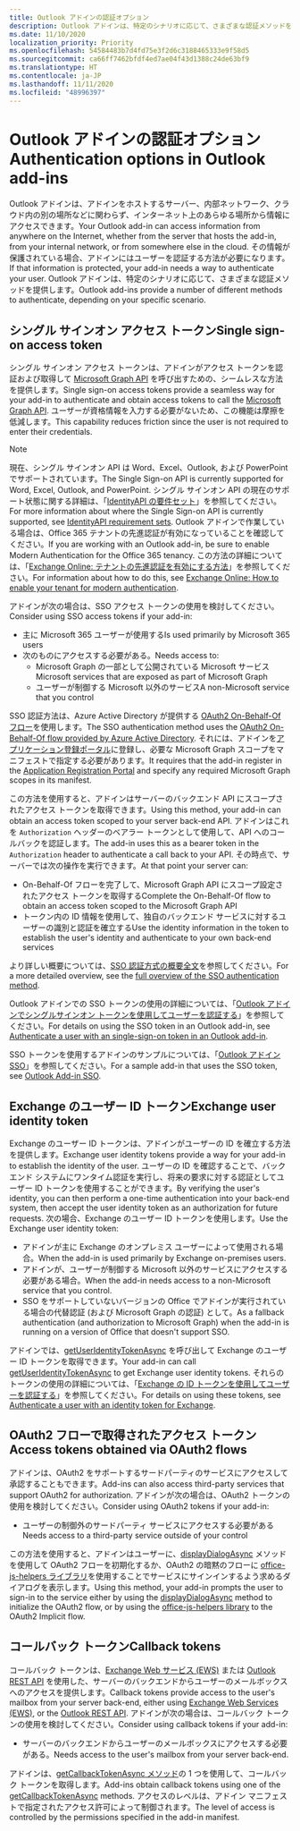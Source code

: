 ```yaml
---
title: Outlook アドインの認証オプション
description: Outlook アドインは、特定のシナリオに応じて、さまざまな認証メソッドを提供します。
ms.date: 11/10/2020
localization_priority: Priority
ms.openlocfilehash: 54584483b7d4fd75e3f2d6c3188465333e9f58d5
ms.sourcegitcommit: ca66ff7462bfdf4ed7ae04f43d1388c24de63bf9
ms.translationtype: HT
ms.contentlocale: ja-JP
ms.lasthandoff: 11/11/2020
ms.locfileid: "48996397"
---
```

# <a name="authentication-options-in-outlook-add-ins"></a><span data-ttu-id="2f4ca-103">Outlook アドインの認証オプション</span><span class="sxs-lookup"><span data-stu-id="2f4ca-103">Authentication options in Outlook add-ins</span></span>

<span data-ttu-id="2f4ca-104">Outlook アドインは、アドインをホストするサーバー、内部ネットワーク、クラウド内の別の場所などに関わらず、インターネット上のあらゆる場所から情報にアクセスできます。</span><span class="sxs-lookup"><span data-stu-id="2f4ca-104">Your Outlook add-in can access information from anywhere on the Internet, whether from the server that hosts the add-in, from your internal network, or from somewhere else in the cloud.</span></span> <span data-ttu-id="2f4ca-105">その情報が保護されている場合、アドインにはユーザーを認証する方法が必要になります。</span><span class="sxs-lookup"><span data-stu-id="2f4ca-105">If that information is protected, your add-in needs a way to authenticate your user.</span></span> <span data-ttu-id="2f4ca-106">Outlook アドインは、特定のシナリオに応じて、さまざまな認証メソッドを提供します。</span><span class="sxs-lookup"><span data-stu-id="2f4ca-106">Outlook add-ins provide a number of different methods to authenticate, depending on your specific scenario.</span></span>

## <a name="single-sign-on-access-token"></a><span data-ttu-id="2f4ca-107">シングル サインオン アクセス トークン</span><span class="sxs-lookup"><span data-stu-id="2f4ca-107">Single sign-on access token</span></span>

<span data-ttu-id="2f4ca-108">シングル サインオン アクセス トークンは、アドインがアクセス トークンを認証および取得して [Microsoft Graph API](/graph/overview) を呼び出すための、シームレスな方法を提供します。</span><span class="sxs-lookup"><span data-stu-id="2f4ca-108">Single sign-on access tokens provide a seamless way for your add-in to authenticate and obtain access tokens to call the [Microsoft Graph API](/graph/overview).</span></span> <span data-ttu-id="2f4ca-109">ユーザーが資格情報を入力する必要がないため、この機能は摩擦を低減します。</span><span class="sxs-lookup"><span data-stu-id="2f4ca-109">This capability reduces friction since the user is not required to enter their credentials.</span></span>

> [!NOTE]
> <span data-ttu-id="2f4ca-110">現在、シングル サインオン API は Word、Excel、Outlook, および PowerPoint でサポートされています。</span><span class="sxs-lookup"><span data-stu-id="2f4ca-110">The Single Sign-on API is currently supported for Word, Excel, Outlook, and PowerPoint.</span></span> <span data-ttu-id="2f4ca-111">シングル サインオン API の現在のサポート状態に関する詳細は、「[IdentityAPI の要件セット](../reference/requirement-sets/identity-api-requirement-sets.md)」を参照してください。</span><span class="sxs-lookup"><span data-stu-id="2f4ca-111">For more information about where the Single Sign-on API is currently supported, see [IdentityAPI requirement sets](../reference/requirement-sets/identity-api-requirement-sets.md).</span></span>
> <span data-ttu-id="2f4ca-112">Outlook アドインで作業している場合は、Office 365 テナントの先進認証が有効になっていることを確認してください。</span><span class="sxs-lookup"><span data-stu-id="2f4ca-112">If you are working with an Outlook add-in, be sure to enable Modern Authentication for the Office 365 tenancy.</span></span> <span data-ttu-id="2f4ca-113">この方法の詳細については、「[Exchange Online: テナントの先進認証を有効にする方法](https://social.technet.microsoft.com/wiki/contents/articles/32711.exchange-online-how-to-enable-your-tenant-for-modern-authentication.aspx)」を参照してください。</span><span class="sxs-lookup"><span data-stu-id="2f4ca-113">For information about how to do this, see [Exchange Online: How to enable your tenant for modern authentication](https://social.technet.microsoft.com/wiki/contents/articles/32711.exchange-online-how-to-enable-your-tenant-for-modern-authentication.aspx).</span></span>

<span data-ttu-id="2f4ca-114">アドインが次の場合は、SSO アクセス トークンの使用を検討してください。</span><span class="sxs-lookup"><span data-stu-id="2f4ca-114">Consider using SSO access tokens if your add-in:</span></span>

- <span data-ttu-id="2f4ca-115">主に Microsoft 365 ユーザーが使用する</span><span class="sxs-lookup"><span data-stu-id="2f4ca-115">Is used primarily by Microsoft 365 users</span></span>
- <span data-ttu-id="2f4ca-116">次のものにアクセスする必要がある。</span><span class="sxs-lookup"><span data-stu-id="2f4ca-116">Needs access to:</span></span>
  - <span data-ttu-id="2f4ca-117">Microsoft Graph の一部として公開されている Microsoft サービス</span><span class="sxs-lookup"><span data-stu-id="2f4ca-117">Microsoft services that are exposed as part of Microsoft Graph</span></span>
  - <span data-ttu-id="2f4ca-118">ユーザーが制御する Microsoft 以外のサービス</span><span class="sxs-lookup"><span data-stu-id="2f4ca-118">A non-Microsoft service that you control</span></span>

<span data-ttu-id="2f4ca-119">SSO 認証方法は、Azure Active Directory が提供する [OAuth2 On-Behalf-Of フロー](/azure/active-directory/develop/active-directory-v2-protocols-oauth-on-behalf-of)を使用します。</span><span class="sxs-lookup"><span data-stu-id="2f4ca-119">The SSO authentication method uses the [OAuth2 On-Behalf-Of flow provided by Azure Active Directory](/azure/active-directory/develop/active-directory-v2-protocols-oauth-on-behalf-of).</span></span> <span data-ttu-id="2f4ca-120">それには、アドインを[アプリケーション登録ポータル](https://apps.dev.microsoft.com/)に登録し、必要な Microsoft Graph スコープをマニフェストで指定する必要があります。</span><span class="sxs-lookup"><span data-stu-id="2f4ca-120">It requires that the add-in register in the [Application Registration Portal](https://apps.dev.microsoft.com/) and specify any required Microsoft Graph scopes in its manifest.</span></span>

<span data-ttu-id="2f4ca-121">この方法を使用すると、アドインはサーバーのバックエンド API にスコープされたアクセス トークンを取得できます。</span><span class="sxs-lookup"><span data-stu-id="2f4ca-121">Using this method, your add-in can obtain an access token scoped to your server back-end API.</span></span> <span data-ttu-id="2f4ca-122">アドインはこれを `Authorization` ヘッダーのベアラー トークンとして使用して、API へのコールバックを認証します。</span><span class="sxs-lookup"><span data-stu-id="2f4ca-122">The add-in uses this as a bearer token in the `Authorization` header to authenticate a call back to your API.</span></span> <span data-ttu-id="2f4ca-123">その時点で、サーバーでは次の操作を実行できます。</span><span class="sxs-lookup"><span data-stu-id="2f4ca-123">At that point your server can:</span></span>

- <span data-ttu-id="2f4ca-124">On-Behalf-Of フローを完了して、Microsoft Graph API にスコープ設定されたアクセス トークンを取得する</span><span class="sxs-lookup"><span data-stu-id="2f4ca-124">Complete the On-Behalf-Of flow to obtain an access token scoped to the Microsoft Graph API</span></span>
- <span data-ttu-id="2f4ca-125">トークン内の ID 情報を使用して、独自のバックエンド サービスに対するユーザーの識別と認証を確立する</span><span class="sxs-lookup"><span data-stu-id="2f4ca-125">Use the identity information in the token to establish the user's identity and authenticate to your own back-end services</span></span>

<span data-ttu-id="2f4ca-126">より詳しい概要については、[SSO 認証方式の概要全文](../develop/sso-in-office-add-ins.md)を参照してください。</span><span class="sxs-lookup"><span data-stu-id="2f4ca-126">For a more detailed overview, see the [full overview of the SSO authentication method](../develop/sso-in-office-add-ins.md).</span></span>

<span data-ttu-id="2f4ca-127">Outlook アドインでの SSO トークンの使用の詳細については、「[Outlook アドインでシングルサインオン トークンを使用してユーザーを認証する](authenticate-a-user-with-an-sso-token.md)」を参照してください。</span><span class="sxs-lookup"><span data-stu-id="2f4ca-127">For details on using the SSO token in an Outlook add-in, see [Authenticate a user with an single-sign-on token in an Outlook add-in](authenticate-a-user-with-an-sso-token.md).</span></span>

<span data-ttu-id="2f4ca-128">SSO トークンを使用するアドインのサンプルについては、「[Outlook アドイン SSO](https://github.com/OfficeDev/Outlook-Add-in-SSO)」を参照してください。</span><span class="sxs-lookup"><span data-stu-id="2f4ca-128">For a sample add-in that uses the SSO token, see [Outlook Add-in SSO](https://github.com/OfficeDev/Outlook-Add-in-SSO).</span></span>

## <a name="exchange-user-identity-token"></a><span data-ttu-id="2f4ca-129">Exchange のユーザー ID トークン</span><span class="sxs-lookup"><span data-stu-id="2f4ca-129">Exchange user identity token</span></span>

<span data-ttu-id="2f4ca-130">Exchange のユーザー ID トークンは、アドインがユーザーの ID を確立する方法を提供します。</span><span class="sxs-lookup"><span data-stu-id="2f4ca-130">Exchange user identity tokens provide a way for your add-in to establish the identity of the user.</span></span> <span data-ttu-id="2f4ca-131">ユーザーの ID を確認することで、バックエンド システムにワンタイム認証を実行し、将来の要求に対する認証としてユーザー ID トークンを使用することができます。</span><span class="sxs-lookup"><span data-stu-id="2f4ca-131">By verifying the user's identity, you can then perform a one-time authentication into your back-end system, then accept the user identity token as an authorization for future requests.</span></span> <span data-ttu-id="2f4ca-132">次の場合、Exchange のユーザー ID トークンを使用します。</span><span class="sxs-lookup"><span data-stu-id="2f4ca-132">Use the Exchange user identity token:</span></span>

- <span data-ttu-id="2f4ca-133">アドインが主に Exchange のオンプレミス ユーザーによって使用される場合。</span><span class="sxs-lookup"><span data-stu-id="2f4ca-133">When the add-in is used primarily by Exchange on-premises users.</span></span>
- <span data-ttu-id="2f4ca-134">アドインが、ユーザーが制御する Microsoft 以外のサービスにアクセスする必要がある場合。</span><span class="sxs-lookup"><span data-stu-id="2f4ca-134">When the add-in needs access to a non-Microsoft service that you control.</span></span>
- <span data-ttu-id="2f4ca-135">SSO をサポートしていないバージョンの Office でアドインが実行されている場合の代替認証 (および Microsoft Graph の認証) として。</span><span class="sxs-lookup"><span data-stu-id="2f4ca-135">As a fallback authentication (and authorization to Microsoft Graph) when the add-in is running on a version of Office that doesn't support SSO.</span></span>

<span data-ttu-id="2f4ca-136">アドインでは、[getUserIdentityTokenAsync](/javascript/api/outlook/office.mailbox#getuseridentitytokenasync-callback--usercontext-) を呼び出して Exchange のユーザー ID トークンを取得できます。</span><span class="sxs-lookup"><span data-stu-id="2f4ca-136">Your add-in can call [getUserIdentityTokenAsync](/javascript/api/outlook/office.mailbox#getuseridentitytokenasync-callback--usercontext-) to get Exchange user identity tokens.</span></span> <span data-ttu-id="2f4ca-137">それらのトークンの使用の詳細については、「[Exchange の ID トークンを使用してユーザーを認証する](authenticate-a-user-with-an-identity-token.md)」を参照してください。</span><span class="sxs-lookup"><span data-stu-id="2f4ca-137">For details on using these tokens, see [Authenticate a user with an identity token for Exchange](authenticate-a-user-with-an-identity-token.md).</span></span>

## <a name="access-tokens-obtained-via-oauth2-flows"></a><span data-ttu-id="2f4ca-138">OAuth2 フローで取得されたアクセス トークン</span><span class="sxs-lookup"><span data-stu-id="2f4ca-138">Access tokens obtained via OAuth2 flows</span></span>

<span data-ttu-id="2f4ca-139">アドインは、OAuth2 をサポートするサードパーティのサービスにアクセスして承認することもできます。</span><span class="sxs-lookup"><span data-stu-id="2f4ca-139">Add-ins can also access third-party services that support OAuth2 for authorization.</span></span> <span data-ttu-id="2f4ca-140">アドインが次の場合は、OAuth2 トークンの使用を検討してください。</span><span class="sxs-lookup"><span data-stu-id="2f4ca-140">Consider using OAuth2 tokens if your add-in:</span></span>

- <span data-ttu-id="2f4ca-141">ユーザーの制御外のサードパーティ サービスにアクセスする必要がある</span><span class="sxs-lookup"><span data-stu-id="2f4ca-141">Needs access to a third-party service outside of your control</span></span>

<span data-ttu-id="2f4ca-142">この方法を使用すると、アドインはユーザーに、[displayDialogAsync](/javascript/api/office/office.ui#displaydialogasync-startaddress--options--callback-) メソッドを使用して OAuth2 フローを初期化するか、OAuth2 の暗黙のフローに [office-js-helpers ライブラリ](https://github.com/OfficeDev/office-js-helpers)を使用することでサービスにサインインするよう求めるダイアログを表示します。</span><span class="sxs-lookup"><span data-stu-id="2f4ca-142">Using this method, your add-in prompts the user to sign-in to the service either by using the [displayDialogAsync](/javascript/api/office/office.ui#displaydialogasync-startaddress--options--callback-) method to initialize the OAuth2 flow, or by using the [office-js-helpers library](https://github.com/OfficeDev/office-js-helpers) to the OAuth2 Implicit flow.</span></span>

## <a name="callback-tokens"></a><span data-ttu-id="2f4ca-143">コールバック トークン</span><span class="sxs-lookup"><span data-stu-id="2f4ca-143">Callback tokens</span></span>

<span data-ttu-id="2f4ca-144">コールバック トークンは、[Exchange Web サービス (EWS)](/exchange/client-developer/exchange-web-services/explore-the-ews-managed-api-ews-and-web-services-in-exchange) または [Outlook REST API](/previous-versions/office/office-365-api/api/version-2.0/use-outlook-rest-api) を使用した、サーバーのバックエンドからユーザーのメールボックスへのアクセスを提供します。</span><span class="sxs-lookup"><span data-stu-id="2f4ca-144">Callback tokens provide access to the user's mailbox from your server back-end, either using [Exchange Web Services (EWS)](/exchange/client-developer/exchange-web-services/explore-the-ews-managed-api-ews-and-web-services-in-exchange), or the [Outlook REST API](/previous-versions/office/office-365-api/api/version-2.0/use-outlook-rest-api).</span></span> <span data-ttu-id="2f4ca-145">アドインが次の場合は、コールバック トークンの使用を検討してください。</span><span class="sxs-lookup"><span data-stu-id="2f4ca-145">Consider using callback tokens if your add-in:</span></span>

- <span data-ttu-id="2f4ca-146">サーバーのバックエンドからユーザーのメールボックスにアクセスする必要がある。</span><span class="sxs-lookup"><span data-stu-id="2f4ca-146">Needs access to the user's mailbox from your server back-end.</span></span>

<span data-ttu-id="2f4ca-147">アドインは、[getCallbackTokenAsync メソッド](../reference/objectmodel/preview-requirement-set/office.context.mailbox.md#methods)の 1 つを使用して、コールバック トークンを取得します。</span><span class="sxs-lookup"><span data-stu-id="2f4ca-147">Add-ins obtain callback tokens using one of the [getCallbackTokenAsync](../reference/objectmodel/preview-requirement-set/office.context.mailbox.md#methods) methods.</span></span> <span data-ttu-id="2f4ca-148">アクセスのレベルは、アドイン マニフェストで指定されたアクセス許可によって制御されます。</span><span class="sxs-lookup"><span data-stu-id="2f4ca-148">The level of access is controlled by the permissions specified in the add-in manifest.</span></span>
